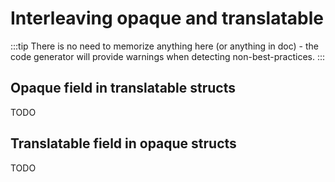 # Interleaving opaque and translatable

:::tip
There is no need to memorize anything here (or anything in doc) -
the code generator will provide warnings when detecting non-best-practices.
:::

## Opaque field in translatable structs

TODO

## Translatable field in opaque structs

TODO
